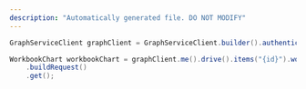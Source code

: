 ```yaml
---
description: "Automatically generated file. DO NOT MODIFY"
---
```

<!-- markdownlint-disable MD041 -->

```java
GraphServiceClient graphClient = GraphServiceClient.builder().authenticationProvider( authProvider ).buildClient();

WorkbookChart workbookChart = graphClient.me().drive().items("{id}").workbook().worksheets("{id|name}").charts("{name}")
    .buildRequest()
    .get();
```
